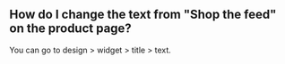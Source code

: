 ## How do I change the text from "Shop the feed" on the product page?

You can go to design > widget > title > text.